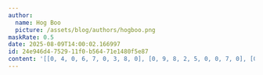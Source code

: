 ```yaml
---
author:
  name: Hog Boo
  picture: /assets/blog/authors/hogboo.png
maskRate: 0.5
date: 2025-08-09T14:00:02.166997
id: 24e946d4-7529-11f0-b564-71e1480f5e87
content: '[[0, 4, 0, 6, 7, 0, 3, 8, 0], [0, 9, 8, 2, 5, 0, 0, 7, 0], [0, 0, 5, 4, 8, 0, 0, 9, 2], [8, 5, 0, 0, 0, 0, 0, 2, 9], [0, 3, 0, 0, 0, 5, 0, 6, 7], [2, 6, 0, 9, 0, 8, 0, 0, 0], [5, 0, 3, 8, 0, 2, 0, 4, 0], [0, 0, 6, 0, 1, 7, 9, 0, 8], [0, 8, 9, 0, 0, 4, 0, 0, 1]]'
---
```


